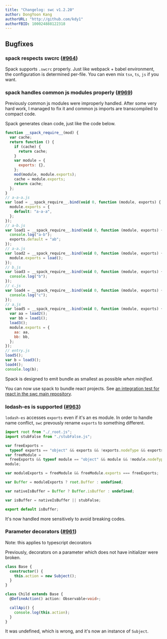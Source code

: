 ```yaml
---
title: "Changelog: swc v1.2.20"
author: DongYoon Kang
authorURL: "http://github.com/kdy1"
authorFBID: 100024888122318
---
```


## Bugfixes

### spack respects swcrc ([#964](https://github.com/swc-project/swc/pull/964))

Spack supports `.swcrc` properly. Just like webpack + babel environment, the configuration is determined per-file. You can even mix `tsx`, `ts`, `js` if you want.

### spack handles common js modules properly ([#969](https://github.com/swc-project/swc/pull/969))

Previously common js modules were improperly handled. After some very hard work, I managed to fix it and common js imports are transcompiled to compact code.

Spack generates clean code, just like the code below.

```js
function __spack_require__(mod) {
  var cache;
  return function () {
    if (cache) {
      return cache;
    }
    var module = {
      exports: {},
    };
    mod(module, module.exports);
    cache = module.exports;
    return cache;
  };
}
// a-a-a.js
var load = __spack_require__.bind(void 0, function (module, exports) {
  module.exports = {
    default: "a-a-a",
  };
});
// a-b.js
var load1 = __spack_require__.bind(void 0, function (module, exports) {
  console.log("a-b");
  exports.default = "ab";
});
// a-a.js
var load2 = __spack_require__.bind(void 0, function (module, exports) {
  module.exports = load();
});
// b.js
var load3 = __spack_require__.bind(void 0, function (module, exports) {
  console.log("b");
});
// c.js
var load4 = __spack_require__.bind(void 0, function (module, exports) {
  console.log("c");
});
// a.js
var load5 = __spack_require__.bind(void 0, function (module, exports) {
  var aa = load2();
  var bb = load1();
  load3();
  module.exports = {
    aa: aa,
    bb: bb,
  };
});
// entry.js
load5();
var b = load3();
load4();
console.log(b);
```

Spack is designed to emit bundle as smallest as possible _when minified_.

You can now use spack to bundle react projects. See [an integration test for react in the swc main repository](https://github.com/swc-project/swc/tree/master/spack/integration-tests/react).

### lodash-es is supported ([#963](https://github.com/swc-project/swc/pull/963))

`lodash-es` accesses `exports` even if it's an es module. In order to handle name conflict, `swc` prevously rename `exports` to something different.

```js
import root from "./_root.js";
import stubFalse from "./stubFalse.js";

var freeExports =
  typeof exports == "object" && exports && !exports.nodeType && exports;
var freeModule =
  freeExports && typeof module == "object" && module && !module.nodeType && \;
module;

var moduleExports = freeModule && freeModule.exports === freeExports;

var Buffer = moduleExports ? root.Buffer : undefined;

var nativeIsBuffer = Buffer ? Buffer.isBuffer : undefined;

var isBuffer = nativeIsBuffer || stubFalse;

export default isBuffer;
```

It's now handled more sensitively to avoid breaking codes.

### Parameter decorators ([#961](https://github.com/swc-project/swc/pull/961))

Note: this applies to typescript decorators

Previously, decorators on a parameter which does not have initializer were broken.

```ts
class Base {
  constructor() {
    this.action = new Subject();
  }
}

class Child extends Base {
  @DefineAction() action: Observable<void>;

  callApi() {
    console.log(this.action);
  }
}
```

It was undefined, which is wrong, and it's now an instance of `Subject`.
